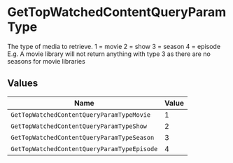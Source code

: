 # GetTopWatchedContentQueryParamType

The type of media to retrieve.
1 = movie
2 = show
3 = season
4 = episode
E.g. A movie library will not return anything with type 3 as there are no seasons for movie libraries



## Values

| Name                                        | Value                                       |
| ------------------------------------------- | ------------------------------------------- |
| `GetTopWatchedContentQueryParamTypeMovie`   | 1                                           |
| `GetTopWatchedContentQueryParamTypeShow`    | 2                                           |
| `GetTopWatchedContentQueryParamTypeSeason`  | 3                                           |
| `GetTopWatchedContentQueryParamTypeEpisode` | 4                                           |